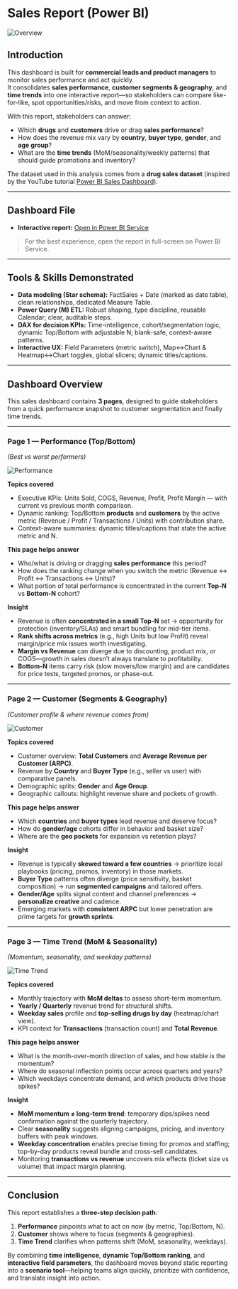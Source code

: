 # Sales Report (Power BI)
![Overview](Images/overview.gif)

## Introduction
This dashboard is built for **commercial leads and product managers** to monitor sales performance and act quickly.  
It consolidates **sales performance**, **customer segments & geography**, and **time trends** into one interactive report—so stakeholders can compare like-for-like, spot opportunities/risks, and move from context to action.

With this report, stakeholders can answer:
- Which **drugs** and **customers** drive or drag **sales performance**?
- How does the revenue mix vary by **country**, **buyer type**, **gender**, and **age group**?
- What are the **time trends** (MoM/seasonality/weekly patterns) that should guide promotions and inventory?

The dataset used in this analysis comes from a **drug sales dataset** (inspired by the YouTube tutorial [Power BI Sales Dashboard](https://www.youtube.com/watch?v=ovQ9czcvotk)).

---

## Dashboard File
- **Interactive report:**  [Open in Power BI Service](https://app.powerbi.com/view?r=eyJrIjoiMDNmMTZhOWItNTAwOC00ODE4LTljNjItODAyM2Y3NjA2MWJjIiwidCI6ImRmODY3OWNkLWE4MGUtNDVkOC05OWFjLWM4M2VkN2ZmOTVhMCJ9)

> For the best experience, open the report in full-screen on Power BI Service.

---

## Tools & Skills Demonstrated
- **Data modeling (Star schema):** FactSales + Date (marked as date table), clean relationships, dedicated Measure Table.
- **Power Query (M) ETL:** Robust shaping, type discipline, reusable Calendar; clear, auditable steps.
- **DAX for decision KPIs:** Time-intelligence, cohort/segmentation logic, dynamic Top/Bottom with adjustable N; blank-safe, context-aware patterns.
- **Interactive UX:** Field Parameters (metric switch), Map↔Chart & Heatmap↔Chart toggles, global slicers; dynamic titles/captions.

---

## Dashboard Overview


This sales dashboard contains **3 pages**, designed to guide stakeholders from a quick performance snapshot to customer segmentation and finally time trends.

---
### Page 1 — Performance (Top/Bottom)
*(Best vs worst performers)*

![Performance](Images/1.gif)

**Topics covered**
- Executive KPIs: Units Sold, COGS, Revenue, Profit, Profit Margin — with current vs previous month comparison.
- Dynamic ranking: Top/Bottom **products** and **customers** by the active metric (Revenue / Profit / Transactions / Units) with contribution share.
- Context-aware summaries: dynamic titles/captions that state the active metric and N.

**This page helps answer**
- Who/what is driving or dragging **sales performance** this period?
- How does the ranking change when you switch the metric (Revenue ↔ Profit ↔ Transactions ↔ Units)?
- What portion of total performance is concentrated in the current **Top-N** vs **Bottom-N** cohort?

**Insight**
- Revenue is often **concentrated in a small Top-N** set → opportunity for protection (inventory/SLAs) and smart bundling for mid-tier items.  
- **Rank shifts across metrics** (e.g., high Units but low Profit) reveal margin/price mix issues worth investigating.  
- **Margin vs Revenue** can diverge due to discounting, product mix, or COGS—growth in sales doesn’t always translate to profitability.  
- **Bottom-N** items carry risk (slow movers/low margin) and are candidates for price tests, targeted promos, or phase-out.

---

### Page 2 — Customer (Segments & Geography)
*(Customer profile & where revenue comes from)*

![Customer](Images/2.gif)

**Topics covered**
- Customer overview: **Total Customers** and **Average Revenue per Customer (ARPC)**.
- Revenue by **Country** and **Buyer Type** (e.g., seller vs user) with comparative panels.
- Demographic splits: **Gender** and **Age Group**.
- Geographic callouts: highlight revenue share and pockets of growth.

**This page helps answer**
- Which **countries** and **buyer types** lead revenue and deserve focus?
- How do **gender/age** cohorts differ in behavior and basket size?
- Where are the **geo pockets** for expansion vs retention plays?

**Insight**
- Revenue is typically **skewed toward a few countries** → prioritize local playbooks (pricing, promos, inventory) in those markets.
- **Buyer Type** patterns often diverge (price sensitivity, basket composition) → run **segmented campaigns** and tailored offers.
- **Gender/Age** splits signal content and channel preferences → **personalize creative** and cadence.
- Emerging markets with **consistent ARPC** but lower penetration are prime targets for **growth sprints**.

---

### Page 3 — Time Trend (MoM & Seasonality)
*(Momentum, seasonality, and weekday patterns)*

![Time Trend](Images/3.gif)

**Topics covered**
- Monthly trajectory with **MoM deltas** to assess short-term momentum.
- **Yearly / Quarterly** revenue trend for structural shifts.
- **Weekday sales** profile and **top-selling drugs by day** (heatmap/chart view).
- KPI context for **Transactions** (transaction count) and **Total Revenue**.

**This page helps answer**
- What is the month-over-month direction of sales, and how stable is the momentum?
- Where do seasonal inflection points occur across quarters and years?
- Which weekdays concentrate demand, and which products drive those spikes?

**Insight**
- **MoM momentum ≠ long-term trend**: temporary dips/spikes need confirmation against the quarterly trajectory.  
- Clear **seasonality** suggests aligning campaigns, pricing, and inventory buffers with peak windows.  
- **Weekday concentration** enables precise timing for promos and staffing; top-by-day products reveal bundle and cross-sell candidates.  
- Monitoring **transactions vs revenue** uncovers mix effects (ticket size vs volume) that impact margin planning.

---

## Conclusion

This report establishes a **three-step decision path**:  
1) **Performance** pinpoints what to act on now (by metric, Top/Bottom, N).  
2) **Customer** shows where to focus (segments & geographies).  
3) **Time Trend** clarifies when patterns shift (MoM, seasonality, weekdays).

By combining **time intelligence**, **dynamic Top/Bottom ranking**, and **interactive field parameters**, the dashboard moves beyond static reporting into a **scenario tool**—helping teams align quickly, prioritize with confidence, and translate insight into action.